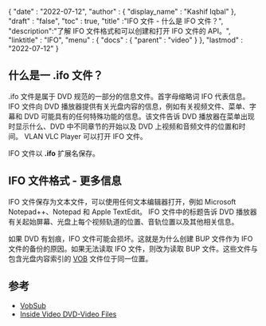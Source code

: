 {
  "date" : "2022-07-12",
  "author" : {
    "display_name" : "Kashif Iqbal"
},
  "draft" : "false",
  "toc" : true,
  "title" :"IFO 文件 - 什么是 IFO 文件？",
  "description":"了解 IFO 文件格式和可以创建和打开 IFO 文件的 API。",
  "linktitle" : "IFO",
  "menu" : {
    "docs" : {
      "parent" : "video"
}
},
  "lastmod" : "2022-07-12"
}

## 什么是一 .ifo 文件？

.ifo 文件是属于 DVD 规范的一部分的信息文件。首字母缩略词 IFO 代表信息。 IFO 文件向 DVD 播放器提供有关光盘内容的信息，例如有关视频文件、菜单、字幕和 DVD 可能具有的任何特殊功能的信息。该文件告诉 DVD 播放器在菜单出现时显示什么、DVD 中不同章节的开始以及 DVD 上视频和音频文件的位置和时间。 VLAN VLC Player 可以打开 IFO 文件。

IFO 文件以 **.ifo** 扩展名保存。

## IFO 文件格式 - 更多信息

IFO 文件保存为文本文件，可以使用任何文本编辑器打开，例如 Microsoft Notepad++、Notepad 和 Apple TextEdit。 IFO 文件中的标题告诉 DVD 播放器有关起始屏幕、光盘上每个视频轨道的位置、音轨位置以及其他相关信息。

如果 DVD 有划痕，IFO 文件可能会损坏。这就是为什么创建 BUP 文件作为 IFO 文件的备份的原因。如果无法读取 IFO 文件，则改为读取 BUP 文件。这些文件与包含光盘内容索引的 [VOB](/video/vob/) 文件位于同一位置。

## 参考

* [VobSub](https://www.videohelp.com/software/VobSub)
* [Inside Video DVD-Video Files](https://en.wikibooks.org/wiki/Inside_DVD-Video/IFO_Files)

